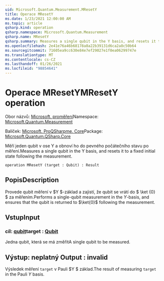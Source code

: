 ```yaml
---
uid: Microsoft.Quantum.Measurement.MResetY
title: Operace MResetY
ms.date: 1/23/2021 12:00:00 AM
ms.topic: article
qsharp.kind: operation
qsharp.namespace: Microsoft.Quantum.Measurement
qsharp.name: MResetY
qsharp.summary: Measures a single qubit in the Y basis, and resets it to a fixed initial state following the measurement.
ms.openlocfilehash: 2e41e76a46b68178a8a22b39131d6ca2a8c50b64
ms.sourcegitcommit: 71605ea9cc630e84e7ef29027e1f0ea06299747e
ms.translationtype: MT
ms.contentlocale: cs-CZ
ms.lasthandoff: 01/26/2021
ms.locfileid: "98854641"
---
```

# <a name="mresety-operation"></a><span data-ttu-id="d30e2-102">Operace MResetY</span><span class="sxs-lookup"><span data-stu-id="d30e2-102">MResetY operation</span></span>

<span data-ttu-id="d30e2-103">Obor názvů: [Microsoft. proměření](xref:Microsoft.Quantum.Measurement)</span><span class="sxs-lookup"><span data-stu-id="d30e2-103">Namespace: [Microsoft.Quantum.Measurement](xref:Microsoft.Quantum.Measurement)</span></span>

<span data-ttu-id="d30e2-104">Balíček: [Microsoft. ProQSharpme. Core](https://nuget.org/packages/Microsoft.Quantum.QSharp.Core)</span><span class="sxs-lookup"><span data-stu-id="d30e2-104">Package: [Microsoft.Quantum.QSharp.Core](https://nuget.org/packages/Microsoft.Quantum.QSharp.Core)</span></span>


<span data-ttu-id="d30e2-105">Měří jeden qubit v ose Y a obnoví ho do pevného počátečního stavu po měření.</span><span class="sxs-lookup"><span data-stu-id="d30e2-105">Measures a single qubit in the Y basis, and resets it to a fixed initial state following the measurement.</span></span>

```qsharp
operation MResetY (target : Qubit) : Result
```


## <a name="description"></a><span data-ttu-id="d30e2-106">Popis</span><span class="sxs-lookup"><span data-stu-id="d30e2-106">Description</span></span>

<span data-ttu-id="d30e2-107">Provede qubit měření v $Y $-základ a zajistí, že qubit se vrátí do $ \ket {0} $ za měřením.</span><span class="sxs-lookup"><span data-stu-id="d30e2-107">Performs a single-qubit measurement in the $Y$-basis, and ensures that the qubit is returned to $\ket{0}$ following the measurement.</span></span>

## <a name="input"></a><span data-ttu-id="d30e2-108">Vstup</span><span class="sxs-lookup"><span data-stu-id="d30e2-108">Input</span></span>

### <a name="target--qubit"></a><span data-ttu-id="d30e2-109">cíl: [qubit](xref:microsoft.quantum.lang-ref.qubit)</span><span class="sxs-lookup"><span data-stu-id="d30e2-109">target : [Qubit](xref:microsoft.quantum.lang-ref.qubit)</span></span>

<span data-ttu-id="d30e2-110">Jedna qubit, která se má změřit</span><span class="sxs-lookup"><span data-stu-id="d30e2-110">A single qubit to be measured.</span></span>



## <a name="output--__invalidresult__"></a><span data-ttu-id="d30e2-111">Výstup: __neplatný <Result>__</span><span class="sxs-lookup"><span data-stu-id="d30e2-111">Output : __invalid<Result>__</span></span>

<span data-ttu-id="d30e2-112">Výsledek měření `target` v Pauli $Y $ základ.</span><span class="sxs-lookup"><span data-stu-id="d30e2-112">The result of measuring `target` in the Pauli $Y$ basis.</span></span>
